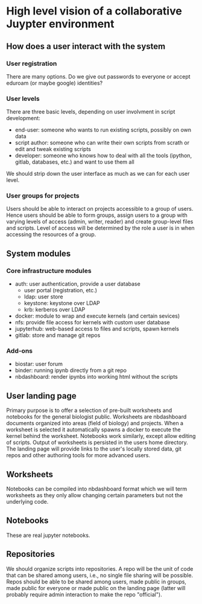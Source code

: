 # High level vision of a collaborative Juypter environment

## How does a user interact with the system

### User registration

There are many options. Do we give out passwords to everyone or accept eduroam (or maybe google) identities?

### User levels

There are three basic levels, depending on user involvment in script development:

- end-user: someone who wants to run existing scripts, possibly on own data
- script author: someone who can write their own scripts from scrath or edit and tweak existing scripts
- developer: someone who knows how to deal with all the tools (ipython, gitlab, databases, etc.) and want to use them all

We should strip down the user interface as much as we can for each user level.

### User groups for projects

Users should be able to interact on projects accessible to a group of users. Hence users should be able to form groups, assign users to a group with varying levels of access (admin, writer, reader) and create group-level files and scripts. Level of access will be determined by the role a user is in when accessing the resources of a group.

## System modules

### Core infrastructure modules

- auth: user authentication, provide a user database
	- user portal (registration, etc.)
	- ldap: user store
	- keystone: keystone over LDAP
	- krb: kerberos over LDAP
- docker: module to wrap and execute kernels (and certain sevices)
- nfs: provide file access for kernels with custom user database
- jupyterhub: web-based access to files and scripts, spawn kernels
- gitlab: store and manage git repos

### Add-ons

- biostar: user forum
- binder: running ipynb directly from a git repo
- nbdashboard: render ipynbs into working html without the scripts

## User landing page

Primary purpose is to offer a selection of pre-built worksheets and notebooks for the general biologist public. Worksheets are nbdashboard documents organized into areas (field of biology) and projects. When a worksheet is selected it automatically spawns a docker to execute the kernel behind the worksheet. Notebooks work similarly, except allow editing of scripts. Output of worksheets is persisted in the users home directory. The landing page will provide links to the user's locally stored data, git repos and other authoring tools for more advanced users.

## Worksheets

Notebooks can be compiled into nbdashboard format which we will term worksheets as they only allow changing certain parameters but not the underlying code.

## Notebooks

These are real jupyter notebooks.

## Repositories

We should organize scripts into repositories. A repo will be the unit of code that can be shared among users, i.e., no single file sharing will be possible. Repos should be able to be shared among users, made public in groups, made public for everyone or made public on the landing page (latter will probably require admin interaction to make the repo "official").